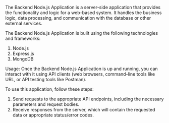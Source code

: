 The Backend Node.js Application is a server-side application that provides the functionality and logic for a web-based system. It handles the business logic, data processing, and communication with the database or other external services.

The Backend Node.js Application is built using the following technologies and frameworks:

1. Node.js
2. Express.js
3. MongoDB

Usage:
Once the Backend Node.js Application is up and running, you can interact with it using API clients (web browsers, command-line tools like URL, or API testing tools like Postman).

To use this application, follow these steps:

1. Send requests to the appropriate API endpoints, including the necessary parameters and request bodies.
2. Receive responses from the server, which will contain the requested data or appropriate status/error codes.
